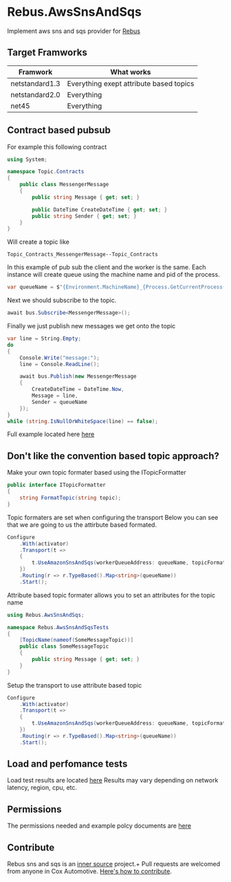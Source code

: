 # Rebus.AwsSnsAndSqs
Implement aws sns and sqs provider for [Rebus](https://github.com/rebus-org/Rebus)

## Target Framworks

Framwork       | What works
-------------- | ----------
netstandard1.3 | Everything exept attribute based topics
netstandard2.0 | Everything
net45          | Everything


## Contract based pubsub

For example this following contract
```csharp
using System;

namespace Topic.Contracts
{
    public class MessengerMessage
    {
        public string Message { get; set; }

        public DateTime CreateDateTime { get; set; }
        public string Sender { get; set; }
    }
}
```

Will create a topic like
```
Topic_Contracts_MessengerMessage--Topic_Contracts
```

In this example of pub sub the client and the worker is the same.
Each instance will create queue using the machine name and pid of the process.
```csharp
var queueName = $"{Environment.MachineName}_{Process.GetCurrentProcess().Id}".ToLowerInvariant();
```
Next we should subscribe to the topic.
```csharp
await bus.Subscribe<MessengerMessage>();
```
Finally we just publish new messages we get onto the topic
```csharp
var line = String.Empty;
do
{
    Console.Write("message:");
    line = Console.ReadLine();

    await bus.Publish(new MessengerMessage
    {
        CreateDateTime = DateTime.Now,
        Message = line,
        Sender = queueName
    });
}
while (string.IsNullOrWhiteSpace(line) == false);
```
Full example located here [here](FullExample.md)

## Don't like the convention based topic approach?
Make your own topic formater based using the ITopicFormatter
```csharp
public interface ITopicFormatter
{
    string FormatTopic(string topic);
}
```

Topic formaters are set when configuring the transport
Below you can see that we are going to us the attirbute based formated.
```csharp
Configure
    .With(activator)
    .Transport(t => 
    { 
        t.UseAmazonSnsAndSqs(workerQueueAddress: queueName, topicFormatter: new YourCustomTopicFormatter()); 
    })
    .Routing(r => r.TypeBased().Map<string>(queueName))
    .Start();
```

Attribute based topic formater allows you to set an attributes for the topic name
```csharp
using Rebus.AwsSnsAndSqs;

namespace Rebus.AwsSnsAndSqsTests
{
    [TopicName(nameof(SomeMessageTopic))]
    public class SomeMessageTopic
    {
        public string Message { get; set; }
    }
}
``` 

Setup the transport to use attribute based topic
```csharp
Configure
    .With(activator)
    .Transport(t => 
    { 
        t.UseAmazonSnsAndSqs(workerQueueAddress: queueName, topicFormatter: new AttributeBasedTopicFormatter()); 
    })
    .Routing(r => r.TypeBased().Map<string>(queueName))
    .Start();
```

## Load and perfomance tests
Load test results are located [here](LoadResults.md)
Results may vary depending on network latency, region, cpu, etc.

## Permissions
The permissions needed and example polcy documents are [here](PERMISSIONS.md)

## Contribute

Rebus sns and sqs is an [inner source](https://en.wikipedia.org/wiki/Inner_source) project.+
Pull requests are welcomed from anyone in Cox Automotive.
[Here's how to contribute](CONTRIBUTE.md).